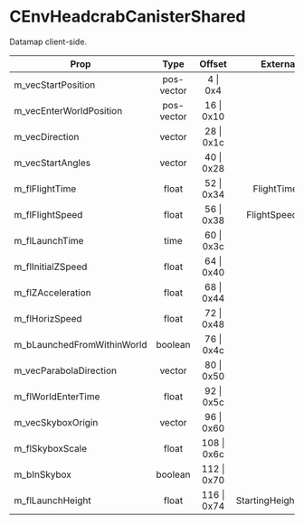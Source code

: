 # CEnvHeadcrabCanisterShared
Datamap client-side.

|Prop|Type|Offset|External|
|---|:-:|:-:|--:|
|m_vecStartPosition|pos-vector|4 \| 0x4||
|m_vecEnterWorldPosition|pos-vector|16 \| 0x10||
|m_vecDirection|vector|28 \| 0x1c||
|m_vecStartAngles|vector|40 \| 0x28||
|m_flFlightTime|float|52 \| 0x34|FlightTime|
|m_flFlightSpeed|float|56 \| 0x38|FlightSpeed|
|m_flLaunchTime|time|60 \| 0x3c||
|m_flInitialZSpeed|float|64 \| 0x40||
|m_flZAcceleration|float|68 \| 0x44||
|m_flHorizSpeed|float|72 \| 0x48||
|m_bLaunchedFromWithinWorld|boolean|76 \| 0x4c||
|m_vecParabolaDirection|vector|80 \| 0x50||
|m_flWorldEnterTime|float|92 \| 0x5c||
|m_vecSkyboxOrigin|vector|96 \| 0x60||
|m_flSkyboxScale|float|108 \| 0x6c||
|m_bInSkybox|boolean|112 \| 0x70||
|m_flLaunchHeight|float|116 \| 0x74|StartingHeight|
